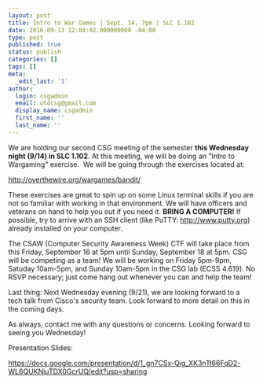 ```yaml
---
layout: post
title: Intro to War Games | Sept. 14, 7pm | SLC 1.102
date: 2016-09-13 12:04:02.000000000 -04:00
type: post
published: true
status: publish
categories: []
tags: []
meta:
  _edit_last: '1'
author:
  login: csgadmin
  email: utdcsg@gmail.com
  display_name: csgadmin
  first_name: ''
  last_name: ''
---
```


We are holding our second CSG meeting of the semester **this Wednesday night (9/14) in SLC 1.102**. At this meeting, we will be doing an "Intro to Wargaming" exercise.  We will be going through the exercises located at:

<a href="http://overthewire.org/wargames/bandit/" class="uri" id="LPlnk819891">http://overthewire.org/wargames/bandit/</a>

These exercises are great to spin up on some Linux terminal skills if you are not so familiar with working in that environment. We will have officers and veterans on hand to help you out if you need it. **BRING A COMPUTER!** If possible, try to arrive with an SSH client (like PuTTY: <http://www.putty.org>) already installed on your computer.

The CSAW (Computer Security Awareness Week) CTF will take place from this Friday, September 16 at 5pm until Sunday, September 18 at 5pm. CSG will be competing as a team! We will be working on Friday 5pm-9pm, Satuday 10am-5pm, and Sunday 10am-5pm in the CSG lab (ECSS 4.619). No RSVP necessary; just come hang out whenever you can and help the team!

Last thing: Next Wednesday evening (9/21), we are looking forward to a tech talk from Cisco's security team. Look forward to more detail on this in the coming days.

As always, contact me with any questions or concerns. Looking forward to seeing you Wednesday!

Presentation Slides:

<https://docs.google.com/presentation/d/1_gn7CSx-Qig_XK3nTt66FqD2-WL6QUKNiuTDX0GcrUQ/edit?usp=sharing>


